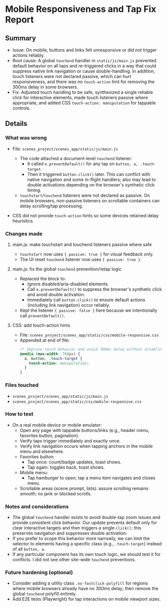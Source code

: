 # Mobile Responsiveness and Tap Fix Report

## Summary
- Issue: On mobile, buttons and links felt unresponsive or did not trigger actions reliably.
- Root cause: A global `touchend` handler in `static/js/main.js` prevented default behavior on all taps and re-triggered clicks in a way that could suppress native link navigation or cause double-handling. In addition, touch listeners were not declared passive, which can hurt responsiveness, and there was no `touch-action` hint for removing the 300ms delay in some browsers.
- Fix: Adjusted touch handling to be safe, synthesized a single reliable click for interactive elements, made touch listeners passive where appropriate, and added CSS `touch-action: manipulation` for tappable controls.

## Details

### What was wrong
- File: `scenes_project/scenes_app/static/js/main.js`
  - The code attached a document-level `touchend` listener:
    - It called `e.preventDefault()` for any tap on `button, a, .touch-target`.
    - Then it triggered `button.click()` later. This can conflict with native navigation and some in-flight handlers; also may lead to double activations depending on the browser's synthetic click timing.
  - `touchstart`/`touchend` listeners were not declared as passive. On mobile browsers, non-passive listeners on scrollable containers can delay scrolling/tap processing.

- CSS did not provide `touch-action` hints so some devices retained delay heuristics.

### Changes made
1. main.js: make touchstart and touchend listeners passive where safe
   - `touchstart` now uses `{ passive: true }` for visual feedback only.
   - The UI reset `touchend` listener now uses `{ passive: true }`.

2. main.js: fix the global `touchend` prevention/retap logic
   - Replaced the block to:
     - Ignore disabled/aria-disabled elements.
     - Call `e.preventDefault()` to suppress the browser's synthetic click and avoid double activation.
     - Immediately call `button.click()` to ensure default actions (including link navigation) occur reliably.
   - Kept the listener `{ passive: false }` here because we intentionally call `preventDefault()`.

3. CSS: add touch-action hints
   - File: `scenes_project/scenes_app/static/css/mobile-responsive.css`
   - Appended at end of file:
     ```css
     /* Improve touch behavior and avoid 300ms delay without disabling zoom */
     @media (max-width: 768px) {
       a, button, .touch-target {
         touch-action: manipulation;
       }
     }
     ```

### Files touched
- `scenes_project/scenes_app/static/js/main.js`
- `scenes_project/scenes_app/static/css/mobile-responsive.css`

### How to test
- On a real mobile device or mobile emulator:
  - Open any page with tappable buttons/links (e.g., header menu, favorites button, pagination).
  - Verify taps trigger immediately and exactly once.
  - Verify link navigation occurs when tapping anchors in the mobile menu and elsewhere.
  - Favorites button:
    - Tap once: count/badge updates, toast shows.
    - Tap again: toggles back, toast shows.
  - Mobile menu:
    - Tap hamburger to open; tap a menu item navigates and closes menu.
  - Scrollable areas (scene prompt, lists): assure scrolling remains smooth; no jank or blocked scrolls.

### Notes and considerations
- The global `touchend` handler exists to avoid double-tap zoom issues and provide consistent click behavior. Our update prevents default only for clear interactive targets and then triggers a single `click()`; this preserves navigation and suppresses double activation.
- If you prefer to scope this behavior more narrowly, we can limit the selector to elements having a specific class (e.g., `.touch-target`) instead of all `button, a`.
- If any particular component has its own touch logic, we should test it for conflicts. I did not see other site-wide `touchend` preventions.

### Future hardening (optional)
- Consider adding a utility class `.no-fastclick-polyfill` for regions where mobile browsers already have no 300ms delay; then remove the global `touchend` polyfill entirely.
- Add E2E tests (Playwright) for tap interactions on mobile viewport sizes.

